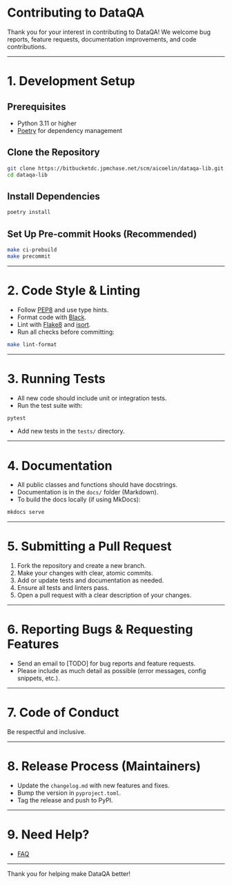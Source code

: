 # Contributing to DataQA

Thank you for your interest in contributing to DataQA!
We welcome bug reports, feature requests, documentation improvements, and code contributions.

---

# 1. Development Setup

## **Prerequisites**

- Python 3.11 or higher
- [Poetry](https://python-poetry.org/) for dependency management

## **Clone the Repository**

```bash
git clone https://bitbucketdc.jpmchase.net/scm/aicoelin/dataqa-lib.git
cd dataqa-lib
```

## **Install Dependencies**

```bash
poetry install
```

## **Set Up Pre-commit Hooks (Recommended)**

```bash
make ci-prebuild
make precommit
```

---

# 2. Code Style & Linting

- Follow [PEP8](https://www.python.org/dev/peps/pep-0008/) and use type hints.
- Format code with [Black](https://black.readthedocs.io/en/stable/).
- Lint with [Flake8](https://flake8.pyqa.org/en/latest/) and [isort](https://pycqa.github.io/isort/).
- Run all checks before committing:

```bash
make lint-format
```

---

# 3. Running Tests

- All new code should include unit or integration tests.
- Run the test suite with:

```bash
pytest
```

- Add new tests in the `tests/` directory.

---

# 4. Documentation

- All public classes and functions should have docstrings.
- Documentation is in the `docs/` folder (Markdown).
- To build the docs locally (if using MkDocs):

```bash
mkdocs serve
```

---

# 5. Submitting a Pull Request

1. Fork the repository and create a new branch.
2. Make your changes with clear, atomic commits.
3. Add or update tests and documentation as needed.
4. Ensure all tests and linters pass.
5. Open a pull request with a clear description of your changes.

---

# 6. Reporting Bugs & Requesting Features

- Send an email to [TODO] for bug reports and feature requests.
- Please include as much detail as possible (error messages, config snippets, etc.).

---

# 7. Code of Conduct

Be respectful and inclusive.

---

# 8. Release Process (Maintainers)

- Update the `changelog.md` with new features and fixes.
- Bump the version in `pyproject.toml`.
- Tag the release and push to PyPI.

---

# 9. Need Help?

- [FAQ](/guide/faq.md)

---

Thank you for helping make DataQA better!
